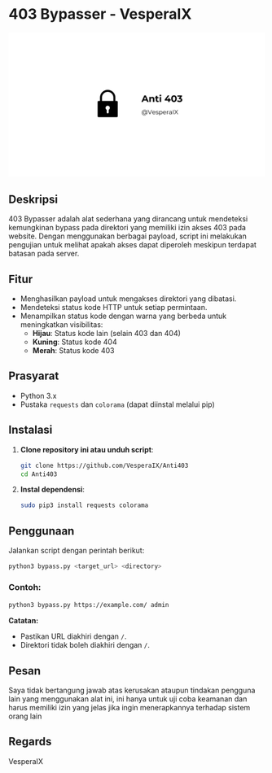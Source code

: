 # 403 Bypasser - VesperaIX

<div align="center">
  <img src="https://raw.githubusercontent.com/VesperaIX/Anti403/refs/heads/main/Anti%20403.png">
</div>

## Deskripsi
403 Bypasser adalah alat sederhana yang dirancang untuk mendeteksi kemungkinan bypass pada direktori yang memiliki izin akses 403 pada website. Dengan menggunakan berbagai payload, script ini melakukan pengujian untuk melihat apakah akses dapat diperoleh meskipun terdapat batasan pada server.

## Fitur
- Menghasilkan payload untuk mengakses direktori yang dibatasi.
- Mendeteksi status kode HTTP untuk setiap permintaan.
- Menampilkan status kode dengan warna yang berbeda untuk meningkatkan visibilitas:
  - **Hijau**: Status kode lain (selain 403 dan 404)
  - **Kuning**: Status kode 404
  - **Merah**: Status kode 403

## Prasyarat
- Python 3.x
- Pustaka `requests` dan `colorama` (dapat diinstal melalui pip)

## Instalasi
1. **Clone repository ini atau unduh script**:
   ```bash
   git clone https://github.com/VesperaIX/Anti403
   cd Anti403
   ```

2. **Instal dependensi**:
   ```bash
   sudo pip3 install requests colorama
   ```

## Penggunaan
Jalankan script dengan perintah berikut:
```bash
python3 bypass.py <target_url> <directory>
```

### Contoh:
```bash
python3 bypass.py https://example.com/ admin
```

**Catatan:**
- Pastikan URL diakhiri dengan `/`.
- Direktori tidak boleh diakhiri dengan `/`.

## Pesan
Saya tidak bertangung jawab atas kerusakan ataupun tindakan pengguna lain yang menggunakan alat ini, ini hanya untuk uji coba keamanan dan harus memiliki izin yang jelas jika ingin menerapkannya terhadap sistem orang lain

## Regards
VesperaIX
